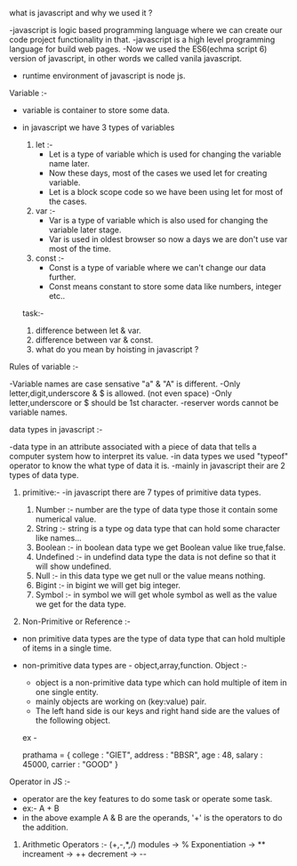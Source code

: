 what is javascript and why we used it ?

-javascript is logic based programming language where we can create our code project functionality in that.
-javascript is a high level programming language for build web pages.
-Now we used the ES6(echma script 6) version of javascript, in other words we called vanila javascript.
- runtime environment of javascript is node js.

Variable :-

- variable is container to store some data.
- in javascript we have 3 types of variables
  1. let :-
       - Let is a type of variable which is used for changing the variable name later.
       - Now these days, most of the cases we used let for creating variable.
       - Let is a block scope code so we have been using let for most of the cases.
  2. var :-
      - Var is a type of variable which is also used for changing the variable later stage.
      - Var is used in oldest browser so now a days we are don't use var most of the time.
  3. const :-
       - Const is a type of variable where we can't change our data further.
       - Const means constant to store some data like numbers, integer etc..



  task:-
   1. difference between let & var.
   2. difference between var & const.
   3. what do you mean by hoisting in javascript ?     

Rules of variable :-

 -Variable names are case sensative "a" & "A" is different.
 -Only letter,digit,underscore & $ is allowed. (not even space)
 -Only letter,underscore or $ should be 1st character.
 -reserver words cannot be variable names.

data types in javascript :-

-data type in an attribute associated with a piece of data that tells a computer system how to interpret its value.
-in data types we used "typeof" operator to know the what type of data it is.
-mainly in javascript their are 2 types of data type.

1. primitive:-
     -in javascript there are 7 types of primitive data types.
     1. Number :- number are the type of data type those it contain some numerical value.
     2. String :- string is a type og data type that can hold some character like names...
     3. Boolean :- in boolean data type we get Boolean value like true,false.
     4. Undefined :- in undefind data type the data is not define so that it will show undefined.
     5. Null :- in this data type we get null or the value means nothing.
     6. Bigint :- in bigint we will get big integer.
     7. Symbol :- in symbol we will get whole symbol as well as the value we get for the data type.

2. Non-Primitive or Reference :-
- non primitive data types are the type of data type that can hold multiple of items in a single time.
- non-primitive data types are - object,array,function.
Object :-
     - object is a non-primitive data type which can hold multiple of item in one single entity.
     - mainly objects are working on (key:value) pair.
     - The left hand side is our keys and right hand side are the values of the following object.

     ex - 

     prathama = {
          college : "GIET",
          address : "BBSR",
          age : 48,
          salary : 45000,
          carrier : "GOOD"
     } 

Operator in JS :-
 - operator are the key features to do some task or operate some task.
 - ex:- A + B
 - in the above example A & B are the operands, '+' is the operators to do the addition.
1. Arithmetic Operators :- 
    (+,-,*,/)
    modules -> %
    Exponentiation -> **
    increament -> ++
    decrement -> --          